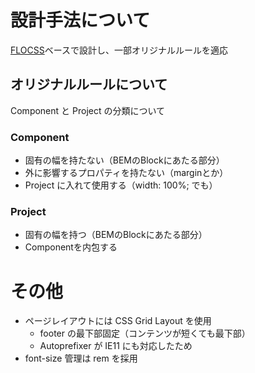 # 設計手法について

[FLOCSS](https://github.com/hiloki/flocss)ベースで設計し、一部オリジナルルールを適応

## オリジナルルールについて

Component と Project の分類について

### Component

* 固有の幅を持たない（BEMのBlockにあたる部分）
* 外に影響するプロパティを持たない（marginとか）
* Project に入れて使用する（width: 100%; でも）

### Project

* 固有の幅を持つ（BEMのBlockにあたる部分）
* Componentを内包する

# その他

* ページレイアウトには CSS Grid Layout を使用
  * footer の最下部固定（コンテンツが短くても最下部）
  * Autoprefixer が IE11 にも対応したため
* font-size 管理は rem を採用
